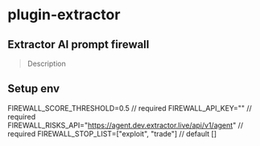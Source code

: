 # plugin-extractor

## Extractor AI prompt firewall

> Description

## Setup env

FIREWALL_SCORE_THRESHOLD=0.5 // required
FIREWALL_API_KEY="" // required
FIREWALL_RISKS_API="https://agent.dev.extractor.live/api/v1/agent" // required
FIREWALL_STOP_LIST=["exploit", "trade"] // default []
